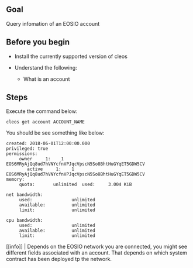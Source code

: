 ## Goal

Query infomation of an EOSIO account

## Before you begin

* Install the currently supported version of cleos

* Understand the following:
  * What is an account

## Steps

Execute the command below:

```shell
cleos get account ACCOUNT_NAME
```

You should be see something like below:

```shell
created: 2018-06-01T12:00:00.000
privileged: true
permissions:
     owner     1:    1 EOS6MRyAjQq8ud7hVNYcfnVPJqcVpscN5So8BhtHuGYqET5GDW5CV
        active     1:    1 EOS6MRyAjQq8ud7hVNYcfnVPJqcVpscN5So8BhtHuGYqET5GDW5CV
memory:
     quota:       unlimited  used:     3.004 KiB

net bandwidth:
     used:               unlimited
     available:          unlimited
     limit:              unlimited

cpu bandwidth:
     used:               unlimited
     available:          unlimited
     limit:              unlimited
```

[[info]]
| Depends on the EOSIO network you are connected, you might see different fields associated with an account. That depends on which system contract has been deployed tp the network.